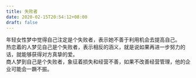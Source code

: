 ```yaml
---
title: 失败者
date: 2020-02-15T20:54:12+08:00
draft: false
---
```


年轻女性梦中觉得自己注定是个失败者，表示她不善于利用机会去提高自己。<br>
热恋着的人梦见自己是个失败者，表示相反的涵义，就是说如果再进一步努力的话，就能够获得对方真挚的爱。<br>
商人梦到自己是个失败者，象征着损失和经营不善，如果不改善经营管理，他的企业可能会一蹶不振。<br>
